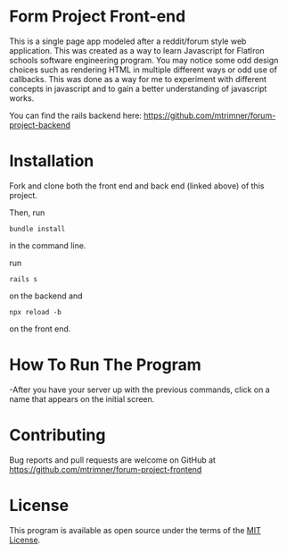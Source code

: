 # Form Project Front-end

This is a single page app modeled after a reddit/forum style web application. This was created as a way to learn Javascript for FlatIron schools software engineering program. You may notice some odd design choices such as rendering HTML in multiple different ways or odd use of callbacks. This was done as a way for me to experiment with different concepts in javascript and to gain a better understanding of javascript works.

You can find the rails backend here: https://github.com/mtrimner/forum-project-backend


# Installation

Fork and clone both the front end and back end (linked above) of this project.

Then, run 
```
bundle install
```
 in the command line. 

run 
```
rails s
```
on the backend and
```
npx reload -b
```
on the front end.

# How To Run The Program

-After you have your server up with the previous commands, click on a name that appears on the initial screen. 

# Contributing

Bug reports and pull requests are welcome on GitHub at https://github.com/mtrimner/forum-project-frontend

# License

This program is available as open source under the terms of the [MIT License](https://opensource.org/licenses/MIT).